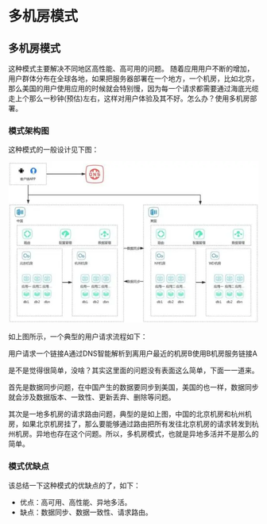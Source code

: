 # 多机房模式

## 多机房模式

这种模式主要解决不同地区高性能、高可用的问题。 随着应用用户不断的增加，用户群体分布在全球各地，如果把服务器部署在一个地方，一个机房，比如北京，那么美国的用户使用应用的时候就会特别慢，因为每一个请求都需要通过海底光缆走上个那么一秒钟\(预估\)左右，这样对用户体验及其不好。怎么办？使用多机房部署。

### 模式架构图

 这种模式的一般设计见下图：

![](../../.gitbook/assets/image%20%28135%29.png)

如上图所示，一个典型的用户请求流程如下：

用户请求一个链接A通过DNS智能解析到离用户最近的机房B使用B机房服务链接A

是不是觉得很简单，没啥？其实这里面的问题没有表面这么简单，下面一一道来。

首先是数据同步问题，在中国产生的数据要同步到美国，美国的也一样，数据同步就会涉及数据版本、一致性、更新丢弃、删除等问题。

其次是一地多机房的请求路由问题，典型的是如上图，中国的北京机房和杭州机房，如果北京机房挂了，那么要能够通过路由把所有发往北京机房的请求转发到杭州机房。异地也存在这个问题。所以，多机房模式，也就是异地多活并不是那么的简单。

### 模式优缺点

该总结一下这种模式的优缺点的了，如下：

* 优点：高可用、高性能、异地多活。
* 缺点：数据同步、数据一致性、请求路由。

